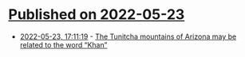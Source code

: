 # [Published on 2022-05-23](index.md)

* [2022-05-23, 17:11:19](https://news.ycombinator.com/item?id=31481813) - [The Tunitcha mountains of Arizona may be related to the word “Khan”](https://old.reddit.com/r/etymology/comments/uvfrs0/the_tunitcha_mountains_of_arizona_may_be_related/)
